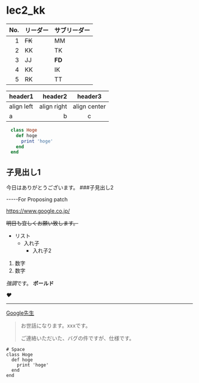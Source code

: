 # lec2_kk

|No.|リーダー|サブリーダー|
|--:|:--|:--|
|1|~~FK~~|MM|
|2|KK|TK|
|3|JJ|**FD**|
|4|KK|IK|
|5|RK|TT|


|header1|header2|header3|
|:--|--:|:--:|
|align left|align right|align center|
|a|b|c|

~~~ruby
　class Hoge
　  def hoge
　    print 'hoge'
　  end
　end
~~~

## 子見出し1
今日はありがとうございます。
###子見出し2

-----For Proposing patch


  https://www.google.co.jp/

~~明日も宜しくお願い致します。~~
- リスト
  - 入れ子
    - 入れ子2
1. 数字
1. 数字

*強調*です。
__ボールド__

*❤️*

----

[Google先生](https://www.google.co.jp/)

> お世話になります。xxxです。
> 
> ご連絡いただいた、バグの件ですが、仕様です。

    # Space
    class Hoge
      def hoge
        print 'hoge'
      end
    end
